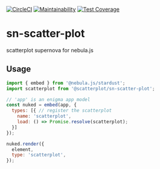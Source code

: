 [![CircleCI](https://circleci.com/gh/qlik-trial/sn-scatter-plot.svg?style=shield)](https://circleci.com/gh/qlik-trial/sn-scatter-plot)
[![Maintainability](https://api.codeclimate.com/v1/badges/cffe9ecd336c16de6dc2/maintainability)](https://codeclimate.com/github/qlik-trial/sn-scatter-plot/maintainability)
[![Test Coverage](https://api.codeclimate.com/v1/badges/cffe9ecd336c16de6dc2/test_coverage)](https://codeclimate.com/github/qlik-trial/sn-scatter-plot/test_coverage)

# sn-scatter-plot

scatterplot supernova for nebula.js

## Usage

```js
import { embed } from '@nebula.js/stardust';
import scatterplot from '@scatterplot/sn-scatter-plot';

// 'app' is an enigma app model
const nuked = embed(app, {
  types: [{ // register the scatterplot
    name: 'scatterplot',
    load: () => Promise.resolve(scatterplot);
  }]
});

nuked.render({
  element,
  type: 'scatterplot',
});
```
